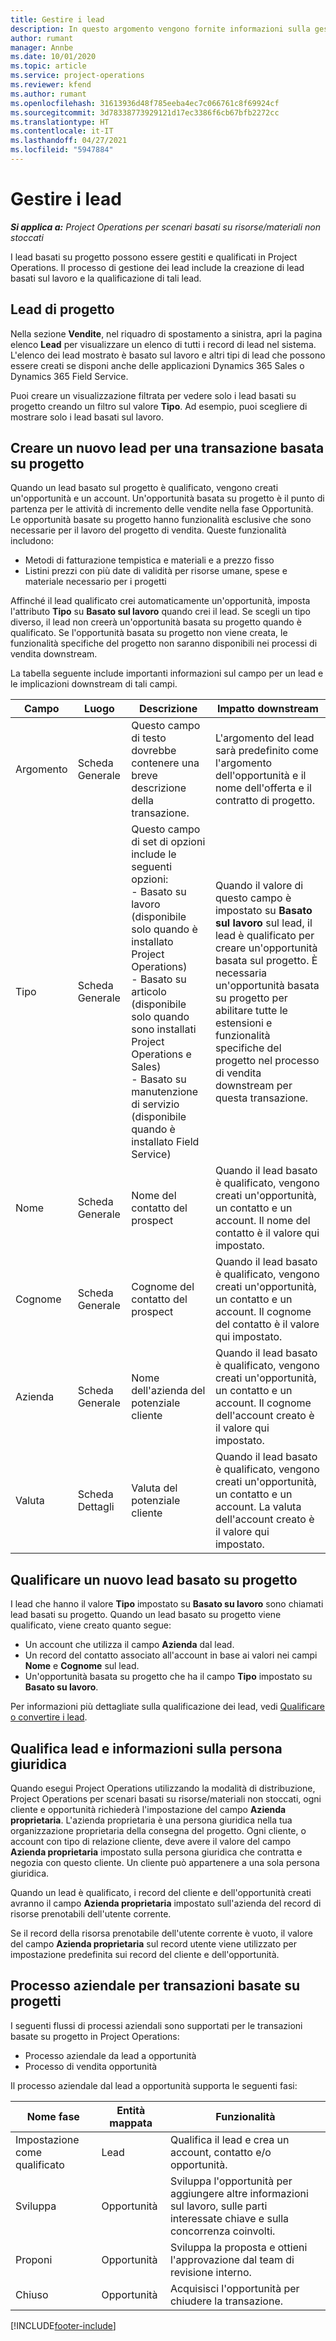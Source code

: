 ```yaml
---
title: Gestire i lead
description: In questo argomento vengono fornite informazioni sulla gestione dei lead basati su progetto.
author: rumant
manager: Annbe
ms.date: 10/01/2020
ms.topic: article
ms.service: project-operations
ms.reviewer: kfend
ms.author: rumant
ms.openlocfilehash: 31613936d48f785eeba4ec7c066761c8f69924cf
ms.sourcegitcommit: 3d78338773929121d17ec3386f6cb67bfb2272cc
ms.translationtype: HT
ms.contentlocale: it-IT
ms.lasthandoff: 04/27/2021
ms.locfileid: "5947884"
---
```

# <a name="manage-leads"></a>Gestire i lead

_**Si applica a:** Project Operations per scenari basati su risorse/materiali non stoccati_

I lead basati su progetto possono essere gestiti e qualificati in Project Operations. Il processo di gestione dei lead include la creazione di lead basati sul lavoro e la qualificazione di tali lead. 

## <a name="project-sales-leads"></a>Lead di progetto

Nella sezione **Vendite**, nel riquadro di spostamento a sinistra, apri la pagina elenco **Lead** per visualizzare un elenco di tutti i record di lead nel sistema. L'elenco dei lead mostrato è basato sul lavoro e altri tipi di lead che possono essere creati se disponi anche delle applicazioni Dynamics 365 Sales o Dynamics 365 Field Service.

Puoi creare un visualizzazione filtrata per vedere solo i lead basati su progetto creando un filtro sul valore **Tipo**. Ad esempio, puoi scegliere di mostrare solo i lead basati sul lavoro.

## <a name="create-a-new-lead-for-a-project-based-deal"></a>Creare un nuovo lead per una transazione basata su progetto

Quando un lead basato sul progetto è qualificato, vengono creati un'opportunità e un account. Un'opportunità basata su progetto è il punto di partenza per le attività di incremento delle vendite nella fase Opportunità. Le opportunità basate su progetto hanno funzionalità esclusive che sono necessarie per il lavoro del progetto di vendita. Queste funzionalità includono:

- Metodi di fatturazione tempistica e materiali e a prezzo fisso
- Listini prezzi con più date di validità per risorse umane, spese e materiale necessario per i progetti

Affinché il lead qualificato crei automaticamente un'opportunità, imposta l'attributo **Tipo** su **Basato sul lavoro** quando crei il lead. Se scegli un tipo diverso, il lead non creerà un'opportunità basata su progetto quando è qualificato. Se l'opportunità basata su progetto non viene creata, le funzionalità specifiche del progetto non saranno disponibili nei processi di vendita downstream.

La tabella seguente include importanti informazioni sul campo per un lead e le implicazioni downstream di tali campi.
 
| **Campo** | **Luogo** | **Descrizione** | **Impatto downstream** |
| --- | --- | --- | --- |
| Argomento | Scheda Generale | Questo campo di testo dovrebbe contenere una breve descrizione della transazione. | L'argomento del lead sarà predefinito come l'argomento dell'opportunità e il nome dell'offerta e il contratto di progetto. |
| Tipo | Scheda Generale | Questo campo di set di opzioni include le seguenti opzioni:</br>- Basato su lavoro (disponibile solo quando è installato Project Operations)</br>- Basato su articolo (disponibile solo quando sono installati Project Operations e Sales)</br>- Basato su manutenzione di servizio (disponibile quando è installato Field Service) | Quando il valore di questo campo è impostato su **Basato sul lavoro** sul lead, il lead è qualificato per creare un'opportunità basata sul progetto. È necessaria un'opportunità basata su progetto per abilitare tutte le estensioni e funzionalità specifiche del progetto nel processo di vendita downstream per questa transazione. |
| Nome | Scheda Generale | Nome del contatto del prospect | Quando il lead basato è qualificato, vengono creati un'opportunità, un contatto e un account. Il nome del contatto è il valore qui impostato. |
| Cognome | Scheda Generale | Cognome del contatto del prospect | Quando il lead basato è qualificato, vengono creati un'opportunità, un contatto e un account. Il cognome del contatto è il valore qui impostato. |
| Azienda | Scheda Generale | Nome dell'azienda del potenziale cliente | Quando il lead basato è qualificato, vengono creati un'opportunità, un contatto e un account. Il cognome dell'account creato è il valore qui impostato. |
| Valuta | Scheda Dettagli | Valuta del potenziale cliente | Quando il lead basato è qualificato, vengono creati un'opportunità, un contatto e un account. La valuta dell'account creato è il valore qui impostato. |

## <a name="qualify-a-new-project-based-lead"></a>Qualificare un nuovo lead basato su progetto

I lead che hanno il valore **Tipo** impostato su **Basato su lavoro** sono chiamati lead basati su progetto. Quando un lead basato su progetto viene qualificato, viene creato quanto segue:

- Un account che utilizza il campo **Azienda** dal lead.
- Un record del contatto associato all'account in base ai valori nei campi **Nome** e **Cognome** sul lead.
- Un'opportunità basata su progetto che ha il campo **Tipo** impostato su **Basato su lavoro**.

Per informazioni più dettagliate sulla qualificazione dei lead, vedi [Qualificare o convertire i lead](/dynamics365/sales-enterprise/qualify-lead-convert-opportunity-sales).

## <a name="lead-qualification-and-legal-entity-information"></a>Qualifica lead e informazioni sulla persona giuridica 

Quando esegui Project Operations utilizzando la modalità di distribuzione, Project Operations per scenari basati su risorse/materiali non stoccati, ogni cliente e opportunità richiederà l'impostazione del campo **Azienda proprietaria**. L'azienda proprietaria è una persona giuridica nella tua organizzazione proprietaria della consegna del progetto. Ogni cliente, o account con tipo di relazione cliente, deve avere il valore del campo **Azienda proprietaria** impostato sulla persona giuridica che contratta e negozia con questo cliente. Un cliente può appartenere a una sola persona giuridica.

Quando un lead è qualificato, i record del cliente e dell'opportunità creati avranno il campo **Azienda proprietaria** impostato sull'azienda del record di risorse prenotabili dell'utente corrente.

Se il record della risorsa prenotabile dell'utente corrente è vuoto, il valore del campo **Azienda proprietaria** sul record utente viene utilizzato per impostazione predefinita sui record del cliente e dell'opportunità.

## <a name="business-process-flow-for-project-based-deals"></a>Processo aziendale per transazioni basate su progetti

I seguenti flussi di processi aziendali sono supportati per le transazioni basate su progetto in Project Operations:

- Processo aziendale da lead a opportunità
- Processo di vendita opportunità

Il processo aziendale dal lead a opportunità supporta le seguenti fasi:

| Nome fase | Entità mappata | Funzionalità |
| --- | --- | --- |
| Impostazione come qualificato | Lead | Qualifica il lead e crea un account, contatto e/o opportunità. |
| Sviluppa | Opportunità | Sviluppa l'opportunità per aggiungere altre informazioni sul lavoro, sulle parti interessate chiave e sulla concorrenza coinvolti. |
| Proponi | Opportunità | Sviluppa la proposta e ottieni l'approvazione dal team di revisione interno. |
| Chiuso | Opportunità | Acquisisci l'opportunità per chiudere la transazione. |


[!INCLUDE[footer-include](../includes/footer-banner.md)]